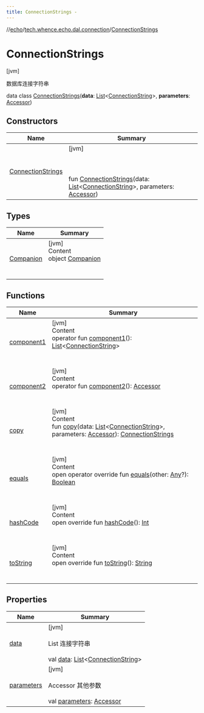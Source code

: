 ```yaml
---
title: ConnectionStrings -
---
```

//[echo](../../index.md)/[tech.whence.echo.dal.connection](../index.md)/[ConnectionStrings](index.md)



# ConnectionStrings  
 [jvm] 

数据库连接字符串

data class [ConnectionStrings](index.md)(**data**: [List](https://kotlinlang.org/api/latest/jvm/stdlib/kotlin.collections/-list/index.html)<[ConnectionString](../-connection-string/index.md)>, **parameters**: [Accessor](../../tech.whence.echo.container.accessor/-accessor/index.md))   


## Constructors  
  
|  Name|  Summary| 
|---|---|
| [ConnectionStrings](-connection-strings.md)|  [jvm] <br><br><br><br>fun [ConnectionStrings](-connection-strings.md)(data: [List](https://kotlinlang.org/api/latest/jvm/stdlib/kotlin.collections/-list/index.html)<[ConnectionString](../-connection-string/index.md)>, parameters: [Accessor](../../tech.whence.echo.container.accessor/-accessor/index.md))   <br>


## Types  
  
|  Name|  Summary| 
|---|---|
| [Companion](-companion/index.md)| [jvm]  <br>Content  <br>object [Companion](-companion/index.md)  <br><br><br>


## Functions  
  
|  Name|  Summary| 
|---|---|
| [component1](component1.md)| [jvm]  <br>Content  <br>operator fun [component1](component1.md)(): [List](https://kotlinlang.org/api/latest/jvm/stdlib/kotlin.collections/-list/index.html)<[ConnectionString](../-connection-string/index.md)>  <br><br><br>
| [component2](component2.md)| [jvm]  <br>Content  <br>operator fun [component2](component2.md)(): [Accessor](../../tech.whence.echo.container.accessor/-accessor/index.md)  <br><br><br>
| [copy](copy.md)| [jvm]  <br>Content  <br>fun [copy](copy.md)(data: [List](https://kotlinlang.org/api/latest/jvm/stdlib/kotlin.collections/-list/index.html)<[ConnectionString](../-connection-string/index.md)>, parameters: [Accessor](../../tech.whence.echo.container.accessor/-accessor/index.md)): [ConnectionStrings](index.md)  <br><br><br>
| [equals](../../tech.whence.echo.webclient.response.exception/-response-unrecognized-exception/index.md#kotlin/Any/equals/#kotlin.Any?/PointingToDeclaration/)| [jvm]  <br>Content  <br>open operator override fun [equals](../../tech.whence.echo.webclient.response.exception/-response-unrecognized-exception/index.md#kotlin/Any/equals/#kotlin.Any?/PointingToDeclaration/)(other: [Any](https://kotlinlang.org/api/latest/jvm/stdlib/kotlin/-any/index.html)?): [Boolean](https://kotlinlang.org/api/latest/jvm/stdlib/kotlin/-boolean/index.html)  <br><br><br>
| [hashCode](../../tech.whence.echo.webclient.response.exception/-response-unrecognized-exception/index.md#kotlin/Any/hashCode/#/PointingToDeclaration/)| [jvm]  <br>Content  <br>open override fun [hashCode](../../tech.whence.echo.webclient.response.exception/-response-unrecognized-exception/index.md#kotlin/Any/hashCode/#/PointingToDeclaration/)(): [Int](https://kotlinlang.org/api/latest/jvm/stdlib/kotlin/-int/index.html)  <br><br><br>
| [toString](../../tech.whence.echo.webclient.response.exception/-response-unrecognized-exception/index.md#kotlin/Any/toString/#/PointingToDeclaration/)| [jvm]  <br>Content  <br>open override fun [toString](../../tech.whence.echo.webclient.response.exception/-response-unrecognized-exception/index.md#kotlin/Any/toString/#/PointingToDeclaration/)(): [String](https://kotlinlang.org/api/latest/jvm/stdlib/kotlin/-string/index.html)  <br><br><br>


## Properties  
  
|  Name|  Summary| 
|---|---|
| [data](index.md#tech.whence.echo.dal.connection/ConnectionStrings/data/#/PointingToDeclaration/)|  [jvm] <br><br>List<ConnectionString> 连接字符串<br><br>val [data](index.md#tech.whence.echo.dal.connection/ConnectionStrings/data/#/PointingToDeclaration/): [List](https://kotlinlang.org/api/latest/jvm/stdlib/kotlin.collections/-list/index.html)<[ConnectionString](../-connection-string/index.md)>   <br>
| [parameters](index.md#tech.whence.echo.dal.connection/ConnectionStrings/parameters/#/PointingToDeclaration/)|  [jvm] <br><br>Accessor 其他参数<br><br>val [parameters](index.md#tech.whence.echo.dal.connection/ConnectionStrings/parameters/#/PointingToDeclaration/): [Accessor](../../tech.whence.echo.container.accessor/-accessor/index.md)   <br>

